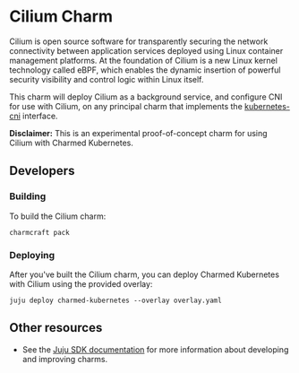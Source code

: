 # Cilium Charm

Cilium is open source software for transparently securing the network connectivity 
between application services deployed using Linux container management platforms. 
At the foundation of Cilium is a new Linux kernel technology called eBPF, which 
enables the dynamic insertion of powerful security visibility and control logic 
within Linux itself.

This charm will deploy Cilium as a background service, and configure CNI for
use with Cilium, on any principal charm that implements the [kubernetes-cni][]
interface.

**Disclaimer:** This is an experimental proof-of-concept charm for using Cilium with
Charmed Kubernetes.

[kubernetes-cni]: https://github.com/juju-solutions/interface-kubernetes-cni

## Developers

### Building
To build the Cilium charm:
```
charmcraft pack
```

### Deploying
After you've built the Cilium charm, you can deploy Charmed Kubernetes with Cilium
using the provided overlay:
```
juju deploy charmed-kubernetes --overlay overlay.yaml
```

## Other resources

- See the [Juju SDK documentation](https://juju.is/docs/sdk) for more information about developing and improving charms.
